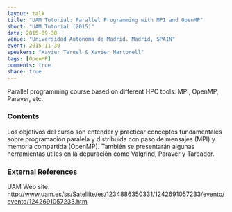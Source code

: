 ```yaml
---
layout: talk
title: "UAM Tutorial: Parallel Programming with MPI and OpenMP"
short: "UAM Tutorial (2015)"
date: 2015-09-30
venue: "Universidad Autonoma de Madrid. Madrid, SPAIN"
event: 2015-11-30
speakers: "Xavier Teruel & Xavier Martorell"
tags: [OpenMP]
comments: true
share: true
---
```


Parallel programming course based on different HPC tools: MPI, OpenMP, Paraver, etc.


### Contents

Los objetivos del curso son entender y practicar conceptos fundamentales sobre
programación paralela y distribuída con paso de mensajes (MPI) y memoria
compartida (OpenMP). También se presentarán algunas herramientas útiles en la
depuración como Valgrind, Paraver y Tareador.

### External References

UAM Web site: <http://www.uam.es/ss/Satellite/es/1234886350331/1242691057233/evento/evento/1242691057233.htm>

